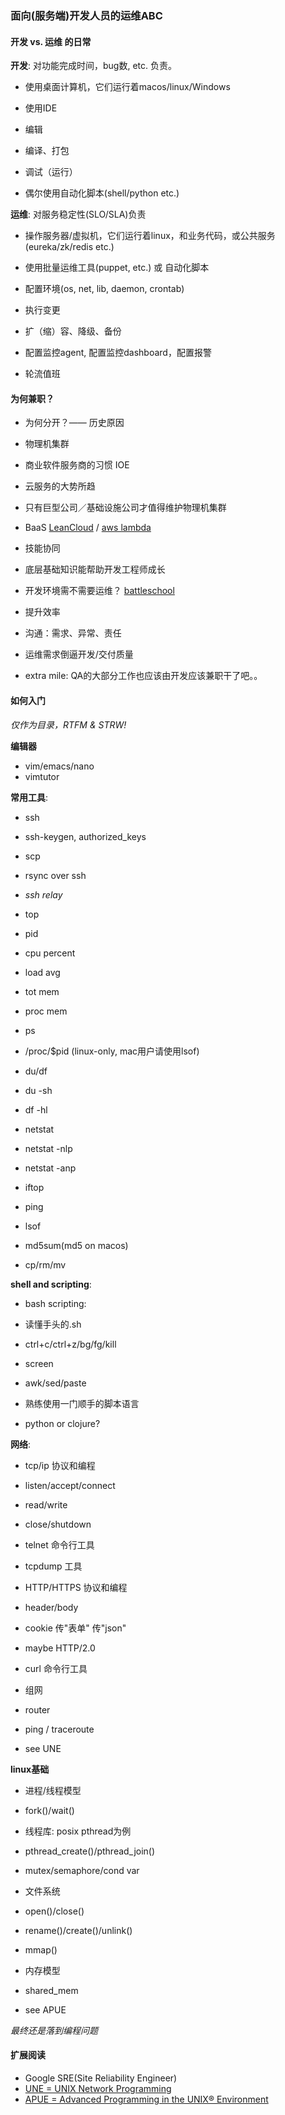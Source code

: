 ### 面向(服务端)开发人员的运维ABC

#### 开发 vs. 运维 的日常

**开发**: 对功能完成时间，bug数, etc. 负责。

* 使用桌面计算机，它们运行着macos/linux/Windows
* 使用IDE

 * 编辑
 * 编译、打包
 * 调试（运行）

* 偶尔使用自动化脚本(shell/python etc.)
 
 
**运维**: 对服务稳定性(SLO/SLA)负责

* 操作服务器/虚拟机，它们运行着linux，和业务代码，或公共服务(eureka/zk/redis etc.)
* 使用批量运维工具(puppet, etc.) 或 自动化脚本
 * 配置环境(os, net, lib, daemon, crontab)
 * 执行变更
 * 扩（缩）容、降级、备份

* 配置监控agent, 配置监控dashboard，配置报警
* 轮流值班

#### 为何兼职？
* 为何分开？—— 历史原因
 * 物理机集群
 * 商业软件服务商的习惯 IOE

* 云服务的大势所趋
 * 只有巨型公司／基础设施公司才值得维护物理机集群
 * BaaS [LeanCloud](https://leancloud.cn/) / [aws lambda](https://amazonaws-china.com/cn/lambda/?nc2=h_l3_c)

* 技能协同 
 * 底层基础知识能帮助开发工程师成长
 * 开发环境需不需要运维？ [battleschool](https://github.com/spencergibb/battleschool)

* 提升效率
 * 沟通：需求、异常、责任
 * 运维需求倒逼开发/交付质量

* extra mile: QA的大部分工作也应该由开发应该兼职干了吧。。


#### 如何入门
*仅作为目录，RTFM & STRW!*


**编辑器**

  * vim/emacs/nano
   * vimtutor
  
  
**常用工具**:
    
  * ssh
   * ssh-keygen, authorized_keys
   * scp
   * rsync over ssh  
   * *ssh relay*
  
  * top
   * pid
   * cpu percent
   * load avg
   * tot mem
   * proc mem
  
  * ps
   * /proc/$pid  (linux-only, mac用户请使用lsof)
  
  * du/df
   * du -sh
   * df -hl
   
  * netstat
   * netstat -nlp
   * netstat -anp
   * iftop
  * ping 
  
  * lsof
  
  * md5sum(md5 on macos)
  
  * cp/rm/mv
  
**shell and scripting**:
 
 * bash scripting:
  * 读懂手头的.sh
  * ctrl+c/ctrl+z/bg/fg/kill
  * screen
  
 * awk/sed/paste
 * 熟练使用一门顺手的脚本语言
  * python or clojure?
  
**网络**:
 
 * tcp/ip 协议和编程
  * listen/accept/connect
  * read/write
  * close/shutdown
  * telnet 命令行工具
  * tcpdump 工具
  
 * HTTP/HTTPS 协议和编程
  * header/body
  * cookie 传"表单" 传"json" 
  * maybe HTTP/2.0
  * curl 命令行工具
 
 * 组网
  * router
  * ping / traceroute
  
 * see UNE
 
**linux基础**

 * 进程/线程模型
  * fork()/wait()
  * 线程库: posix pthread为例
   * pthread_create()/pthread_join()
   * mutex/semaphore/cond var
 
 * 文件系统
  * open()/close()
  * rename()/create()/unlink()
  * mmap()
  
 * 内存模型
  * shared_mem
  
 * see APUE

*最终还是落到编程问题*

#### 扩展阅读
* Google SRE(Site Reliability Engineer)
* [UNE = UNIX Network Programming](http://www.unpbook.com/)
* [APUE = Advanced Programming in the UNIX® Environment](http://www.apuebook.com/apue3e.html)

